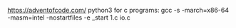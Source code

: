 https://adventofcode.com/
python3
for c programs: gcc -s -march=x86-64 -masm=intel -nostartfiles -e _start 1.c io.c
